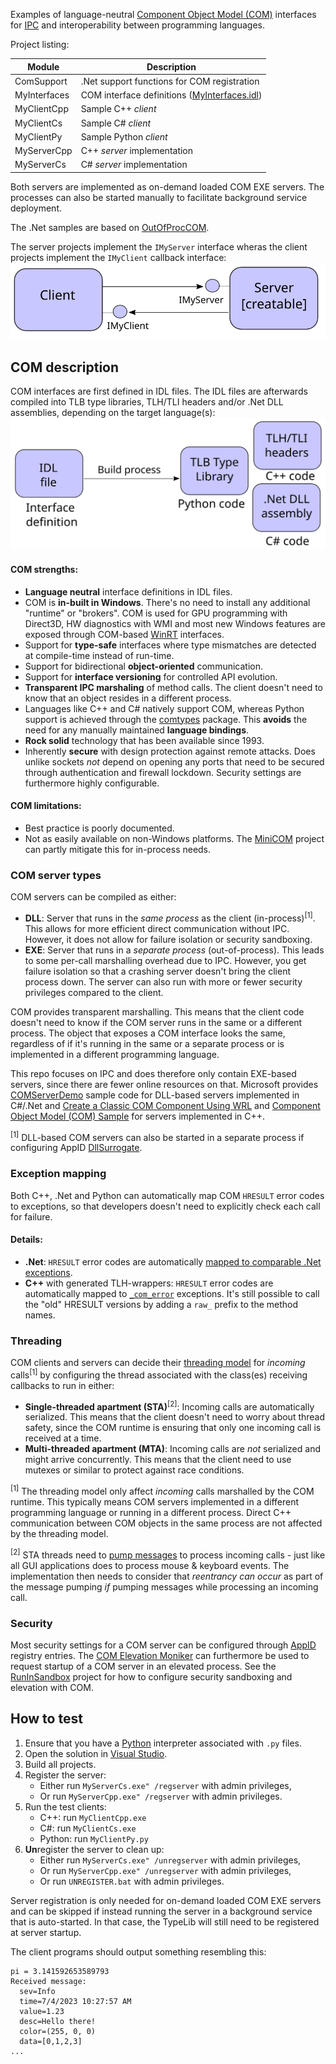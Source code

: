 Examples of language-neutral [Component Object Model (COM)](https://learn.microsoft.com/en-us/windows/win32/com/the-component-object-model) interfaces for [IPC](https://en.wikipedia.org/wiki/Inter-process_communication) and interoperability between programming languages.

Project listing:

| Module       | Description                                 |
|--------------|---------------------------------------------|
| ComSupport   | .Net support functions for COM registration |
| MyInterfaces | COM interface definitions ([MyInterfaces.idl](MyInterfaces/MyInterfaces.idl)) |
| MyClientCpp  | Sample C++ _client_ |
| MyClientCs   | Sample C# _client_ |
| MyClientPy   | Sample Python _client_ |
| MyServerCpp  | C++ _server_ implementation |
| MyServerCs   | C# _server_ implementation |

Both servers are implemented as on-demand loaded COM EXE servers. The processes can also be started manually to facilitate background service deployment.

The .Net samples are based on [OutOfProcCOM](https://github.com/dotnet/samples/tree/main/core/extensions/OutOfProcCOM).


The server projects implement the `IMyServer` interface wheras the client projects implement the `IMyClient` callback interface:  
![Overview](Overview.svg)


## COM description
COM interfaces are first defined in IDL files. The IDL files are afterwards compiled into TLB type libraries, TLH/TLI headers and/or .Net DLL assemblies, depending on the target language(s):  
![Interface Integration](InterfaceIntegration.svg)

#### COM strengths:
* **Language neutral** interface definitions in IDL files.
* COM is **in-built in Windows**. There's no need to install any additional "runtime" or "brokers". COM is used for GPU programming with Direct3D, HW diagnostics with WMI and most new Windows features are exposed through COM-based [WinRT](https://github.com/microsoft/xlang) interfaces.
* Support for **type-safe** interfaces where type mismatches are detected at compile-time instead of run-time.
* Support for bidirectional **object-oriented** communication.
* Support for **interface versioning** for controlled API evolution.
* **Transparent IPC marshaling** of method calls. The client doesn't need to know that an object resides in a different process.
* Languages like C++ and C# natively support COM, whereas Python support is achieved through the [comtypes](https://github.com/enthought/comtypes) package. This **avoids** the need for any manually maintained **language bindings**.
* **Rock solid** technology that has been available since 1993.
* Inherently **secure** with design protection against remote attacks. Does unlike sockets _not_ depend on opening any ports that need to be secured through authentication and firewall lockdown. Security settings are furthermore highly configurable.

#### COM limitations:
* Best practice is poorly documented.
* Not as easily available on non-Windows platforms. The [MiniCOM](https://github.com/forderud/MiniCOM) project can partly mitigate this for in-process needs.

### COM server types
COM servers can be compiled as either:
* **DLL**: Server that runs in the _same process_ as the client (in-process)<sup>[1]</sup>. This allows for more efficient direct communication without IPC. However, it does not allow for failure isolation or security sandboxing.
* **EXE**: Server that runs in a _separate process_ (out-of-process). This leads to some per-call marshalling overhead due to IPC. However, you get failure isolation so that a crashing server doesn't bring the client process down. The server can also run with more or fewer security privileges compared to the client.

COM provides transparent marshalling. This means that the client code doesn't need to know if the COM server runs in the same or a different process. The object that exposes a COM interface looks the same, regardless of if it's running in the same or a separate process or is implemented in a different programming language.

This repo focuses on IPC and does therefore only contain EXE-based servers, since there are fewer online resources on that. Microsoft provides [COMServerDemo](https://github.com/dotnet/samples/tree/main/core/extensions/COMServerDemo) sample code for DLL-based servers implemented in C#/.Net and [Create a Classic COM Component Using WRL](https://learn.microsoft.com/en-us/cpp/cppcx/wrl/how-to-create-a-classic-com-component-using-wrl) and [Component Object Model (COM) Sample](https://github.com/microsoft/component-object-model-sample) for servers implemented in C++.

<sup>[1]</sup> DLL-based COM servers can also be started in a separate process if configuring AppID [DllSurrogate](https://learn.microsoft.com/en-us/windows/win32/com/dllsurrogate).

### Exception mapping
Both C++, .Net and Python can automatically map COM `HRESULT` error codes to exceptions, so that developers doesn't need to explicitly check each call for failure.

#### Details:
* **.Net**: `HRESULT` error codes are automatically [mapped to comparable .Net exceptions](https://learn.microsoft.com/en-us/dotnet/framework/interop/how-to-map-hresults-and-exceptions).
* **C++** with generated TLH-wrappers: `HRESULT` error codes are automatically mapped to [`_com_error`](https://learn.microsoft.com/en-us/cpp/cpp/com-error-class) exceptions. It's still possible to call the "old" HRESULT versions by adding a `raw_` prefix to the method names.

### Threading
COM clients and servers can decide their [threading model](https://learn.microsoft.com/en-us/troubleshoot/windows/win32/descriptions-workings-ole-threading-models) for _incoming_ calls<sup>[1]</sup> by configuring the thread associated with the class(es) receiving callbacks to run in either:
* **Single-threaded apartment (STA)**<sup>[2]</sup>: Incoming calls are automatically serialized. This means that the client doesn't need to worry about thread safety, since the COM runtime is ensuring that only one incoming call is received at a time.
* **Multi-threaded apartment (MTA)**: Incoming calls are _not_ serialized and might arrive concurrently. This means that the client need to use mutexes or similar to protect against race conditions.

<sup>[1]</sup> The threading model only affect _incoming_ calls marshalled by the COM runtime. This typically means COM servers implemented in a different programming language or running in a different process. Direct C++ communication between COM objects in the same process are not affected by the threading model.

<sup>[2]</sup> STA threads need to [pump messages](https://learn.microsoft.com/en-us/windows/win32/winmsg/using-messages-and-message-queues) to process incoming calls - just like all GUI applications does to process mouse & keyboard events. The implementation then needs to consider that _reentrancy can occur_ as part of the message pumping _if_ pumping messages while processing an incoming call.

### Security
Most security settings for a COM server can be configured through [AppID](https://learn.microsoft.com/en-us/windows/win32/com/appid-key) registry entries. The [COM Elevation Moniker](https://learn.microsoft.com/en-us/windows/win32/com/the-com-elevation-moniker) can furthermore be used to request startup of a COM server in an elevated process. See the [RunInSandbox](https://github.com/forderud/RunInSandbox) project for how to configure security sandboxing and elevation with COM.

## How to test
1. Ensure that you have a [Python](https://www.python.org/) interpreter associated with `.py` files.
1. Open the solution in [Visual Studio](https://visualstudio.microsoft.com/).
1. Build all projects.
1. Register the server:
    * Either run `MyServerCs.exe" /regserver`  with admin privileges,
    * Or run `MyServerCpp.exe" /regserver`  with admin privileges.
1. Run the test clients:
    * C++: run `MyClientCpp.exe`
    * C#: run `MyClientCs.exe`
    * Python: run `MyClientPy.py`
1. **Un**register the server to clean up:
    * Either run `MyServerCs.exe" /unregserver` with admin privileges,
    * Or run `MyServerCpp.exe" /unregserver`  with admin privileges,
    * Or run `UNREGISTER.bat` with admin privileges.

Server registration is only needed for on-demand loaded COM EXE servers and can be skipped if instead running the server in a background service that is auto-started. In that case, the TypeLib will still need to be registered at server startup.

The client programs should output something resembling this:
```
pi = 3.141592653589793
Received message:
  sev=Info
  time=7/4/2023 10:27:57 AM
  value=1.23
  desc=Hello there!
  color=(255, 0, 0)
  data=[0,1,2,3]
...
```
